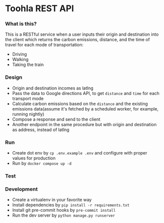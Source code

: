 # Toohla REST API

### What is this?

This is a RESTful service when a user inputs their origin and destination into the client which returns the carbon emissions, distance, and the time of travel for each mode of transportation:

- Driving
- Walking
- Taking the train

### Design

- Origin and destination incomes as latlng
- Pass the data to Google directions API, to get `distance` and `time` for each transport mode
- Calculate carbon emissions based on the `distance` and the existing emissions data(assume it's fetched by a scheduled worker, for example, running nightly)
- Compose a response and send to the client
- Another endpoint in the same procedure but with origin and destination as address, instead of latlng

### Run

- Create dot env by `cp .env.example .env` and configure with proper values for production
- Run by `docker compose up -d`

### Test

### Development

- Create a virtualenv in your favorite way
- Install dependencies by `pip install -r requirements.txt`
- Install git pre-commit hooks by `pre-commit install`
- Run the dev server by `python manage.py runserver`
